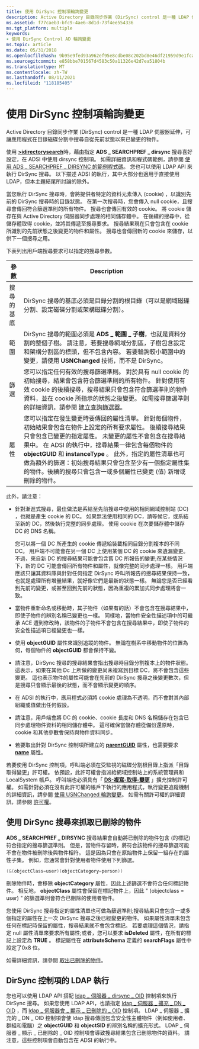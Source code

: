 ```yaml
---
title: 使用 DirSync 控制項輪詢變更
description: Active Directory 目錄同步作業 (DirSync) control 是一種 LDAP 伺服器延伸，可讓應用程式在目錄磁碟分割中搜尋自從先前狀態以來已變更的物件。
ms.assetid: f77caeb3-bfc9-4ae6-8d1d-73f4ee554336
ms.tgt_platform: multiple
keywords:
- 使用 DirSync Control AD 輪詢變更
ms.topic: article
ms.date: 05/31/2018
ms.openlocfilehash: 9b95e9fed93a962ef95e8cdbe08c202bd8e46df21959d9e1fcabe8eac033b6ee
ms.sourcegitcommit: e858bbe701567d4583c50a11326e42d7ea51804b
ms.translationtype: MT
ms.contentlocale: zh-TW
ms.lasthandoff: 08/11/2021
ms.locfileid: "118185405"
---
```

# <a name="polling-for-changes-using-the-dirsync-control"></a>使用 DirSync 控制項輪詢變更

Active Directory 目錄同步作業 (DirSync) control 是一種 LDAP 伺服器延伸，可讓應用程式在目錄磁碟分割中搜尋自從先前狀態以來已變更的物件。

使用 [**>idirectorysearch**](/windows/desktop/api/iads/nn-iads-idirectorysearch)時，藉由指定 **ADS \_ SEARCHPREF \_ dirsync** 搜尋喜好設定，在 ADSI 中使用 dirsync 控制項。 如需詳細資訊和程式碼範例，請參閱 [使用 ADS \_ SEARCHPREF \_ DIRSYNC 的範例程式碼](example-code-using-ads-searchpref-dirsync.md)。 您也可以使用 LDAP API 來執行 DirSync 搜尋。 以下描述 ADSI 的執行，其中大部分也適用于直接使用 LDAP，但本主題結尾所討論的除外。

當您執行 DirSync 搜尋時，會將提供者特定的資料元素傳入 (cookie) ，以識別先前的 DirSync 搜尋時的目錄狀態。 在第一次搜尋時，您會傳入 null cookie，且搜尋會傳回符合篩選準則的所有物件。 搜尋也會傳回有效的 cookie。 將 cookie 儲存在與 Active Directory 伺服器同步處理的相同儲存體中。 在後續的搜尋中，從儲存體取得 cookie，並將其傳遞至搜尋要求。 搜尋結果現在只會包含在 cookie 所識別的先前狀態之後變更的物件和屬性。 搜尋也會傳回新的 cookie 來儲存，以供下一個搜尋之用。

下表列出用戶端搜尋要求可以指定的搜尋參數。



| 參數          | Description                                                                                                                                                                                                                                                                                                                                                                                                                                                                                                                                                                                                                                                                                                                                   |
|--------------------|-----------------------------------------------------------------------------------------------------------------------------------------------------------------------------------------------------------------------------------------------------------------------------------------------------------------------------------------------------------------------------------------------------------------------------------------------------------------------------------------------------------------------------------------------------------------------------------------------------------------------------------------------------------------------------------------------------------------------------------------------|
| 搜尋的基底 | DirSync 搜尋的基底必須是目錄分割的根目錄（可以是網域磁碟分割、設定磁碟分割或架構磁碟分割）。                                                                                                                                                                                                                                                                                                                                                                                                                                                                                                                                                                                |
| 範圍              | DirSync 搜尋的範圍必須是 **ADS \_ 範圍 \_ 子樹**，也就是資料分割的整個子樹。 請注意，若要搜尋網域分割區，子樹包含設定和架構分割區的標頭，但不包含內容。 若要輪詢較小範圍中的變更，請使用 **USNChanged** 技術，而不是 DirSync。                                                                                                                                                                                                                                                                                                                                                                                 |
| 篩選             | 您可以指定任何有效的搜尋篩選準則。 對於具有 null cookie 的初始搜尋，結果會包含符合篩選準則的所有物件。 針對使用有效 cookie 的後續搜尋，搜尋結果只會包含符合篩選準則的物件資料，並在 cookie 所指示的狀態之後變更。 如需搜尋篩選準則的詳細資訊，請參閱 [建立查詢篩選器](creating-a-query-filter.md)。                                                                                                                                                                                                                                                                                                                |
| 屬性         | 您可以指定在發生變更時要傳回的屬性清單。 針對每個物件，初始結果會包含在物件上設定的所有要求屬性。 後續搜尋結果只會包含已變更的指定屬性。 未變更的屬性不會包含在搜尋結果中。 在 ADSI 的執行中，搜尋結果一律包含每個物件的 **objectGUID** 和 **instanceType** 。 此外，指定的屬性清單也可做為額外的篩選：初始搜尋結果只會包含至少有一個指定屬性集的物件。後續的搜尋只會包含一或多個屬性已變更 (值) 新增或刪除的物件。 |



 

此外，請注意：

-   針對漸進式搜尋，最佳做法是系結至先前搜尋中使用的相同網域控制站 (DC) ，也就是產生 cookie 的 DC。 如果無法使用相同的 DC，請等候它，或系結至新的 DC，然後執行完整的同步處理。 使用 cookie 在次要儲存體中儲存 DC 的 DNS 名稱。

    您可以將一個 DC 所產生的 cookie 傳遞給裝載相同目錄分割複本的不同 DC。 用戶端不可能會在另一個 DC 上使用某個 DC 的 cookie 來遺漏變更。 不過，來自新 DC 的搜尋結果可能會包含舊 DC 所報告的變更;在某些情況下，新的 DC 可能會傳回所有物件和屬性，就像完整的同步處理一樣。 用戶端應該只讓其資料庫與針對任何指定 DirSync 呼叫所報告的搜尋結果保持一致，也就是處理所有增量結果，就好像它們是最新的狀態一樣。 無論您是否已經看到先前的變更，或甚至回到先前的狀態，因為重複的累加式同步處理將會一致。

-   當物件重新命名或移動時，其子物件（如果有的話）不會包含在搜尋結果中，即使子物件的辨別名稱已變更也一樣。 同樣地，當物件安全性描述項中的可繼承 ACE 遭到修改時，該物件的子物件不會包含在搜尋結果中，即使子物件的安全性描述項已經變更也一樣。
-   使用 **objectGUID** 屬性來識別追蹤的物件。 無論在樹系中移動物件的位置為何，每個物件的 **objectGUID** 都會保持不變。
-   請注意，DirSync 搜尋的搜尋結果會指出搜尋時目錄分割複本上的物件狀態。 這表示，如果在其他 Dc 上所做的變更尚未複寫到目標 DC，將不會包含這些變更。 這也表示物件的屬性可能會在先前的 DirSync 搜尋之後變更數次，但是搜尋只會顯示最後的狀態，而不會顯示變更的順序。
-   在 ADSI 的執行中，應用程式必須將 cookie 處理為不透明，而不會對其內部組織或值做出任何假設。
-   請注意，用戶端會將 DC 的 cookie、cookie 長度和 DNS 名稱儲存在包含已同步處理物件資料的相同儲存體中。 這可確保當儲存體從備份還原時，cookie 和其他參數會保持與物件資料同步。
-   若要取出針對 DirSync 控制項所建立的 [**parentGUID**](/windows/desktop/ADSchema/a-parentguid) 屬性，也需要要求 [**name**](/windows/desktop/ADSchema/a-name) 屬性。

若要使用 DirSync 控制項，呼叫端必須在受監視的磁碟分割根目錄上指派「目錄取得變更」許可權。 依預設，此許可權會指派給網域控制站上的系統管理員和 LocalSystem 帳戶。 呼叫端也必須具有「 [**DS-複寫-取得-變更**](/windows/desktop/ADSchema/r-ds-replication-get-changes) 」擴充控制許可權。 如需針對必須在沒有此許可權的帳戶下執行的應用程式，執行變更追蹤機制的詳細資訊，請參閱 [使用 USNChanged 輪詢變更](polling-for-changes-using-usnchanged.md)。 如需有關許可權的詳細資訊，請參閱 [許可權](/windows/desktop/SecAuthZ/privileges)。

## <a name="retrieving-deleted-objects-with-a-dirsync-search"></a>使用 DirSync 搜尋來抓取已刪除的物件

**ADS \_ SEARCHPREF \_ DIRSYNC** 搜尋結果會自動將已刪除的物件包含 (的標記) 符合指定的搜尋篩選準則。 但是，當物件存留時，將符合該物件的搜尋篩選可能不會在物件被刪除後與物件相符。 這是因為只會在原始物件上保留一組存在的屬性子集。 例如，您通常會針對使用者物件使用下列篩選。


```C++
(&(objectClass=user)(objectCategory=person))
```



刪除物件時，會移除 **objectCategory** 屬性，因此上述篩選不會符合任何標記物件。 相反地， **objectClass** 屬性會保留在標記物件上，因此 " (objectclass = user) " 的篩選準則會符合已刪除的使用者物件。

您使用 DirSync 搜尋指定的屬性清單也可做為篩選準則;搜尋結果只會包含一或多個指定的屬性在上一次 DirSync 搜尋之後已經變更的物件。 如果屬性清單未包含任何在標記時保留的屬性，搜尋結果就不會包含標記。 若要處理這個情況，請指定 null 屬性清單來要求所有屬性;或者，您可以要求 **isDeleted** 屬性，在所有的標記上設定為 **TRUE** 。 標記屬性在 **attributeSchema** 定義的 **searchFlags** 屬性中設定了0x8 位。

如需詳細資訊，請參閱 [取出已刪除的物件](retrieving-deleted-objects.md)。

## <a name="ldap-implementation-of-the-dirsync-control"></a>DirSync 控制項的 LDAP 執行

您也可以使用 LDAP API 搭配 [ldap \_ 伺服器 \_ dirsync \_ OID](/previous-versions/windows/desktop/ldap/ldap-server-dirsync-oid) 控制項來執行 DirSync 搜尋。 如果您使用 LDAP API，也請指定 [ldap \_ 伺服器 \_ 擴充 \_ DN \_ OID](/previous-versions/windows/desktop/ldap/ldap-server-extended-dn-oid) ，而 [ldap \_ 伺服器會 \_ 顯示 \_ 已刪除的 \_ OID](/previous-versions/windows/desktop/ldap/ldap-server-show-deleted-oid) 控制項。 LDAP \_ 伺服器 \_ 擴充的 \_ DN \_ OID 控制項會使 ldap 搜尋傳回包含安全性主體物件（例如使用者、群組和電腦）之 **objectGUID** 和 **objectSID** 的辨別名稱的擴充形式。 LDAP \_ 伺服器 \_ 顯示 \_ 已刪除的 \_ OID 控制項會導致搜尋結果包含已刪除物件的資料。 請注意，這些控制項會自動包含在 ADSI 的執行中。

 

 